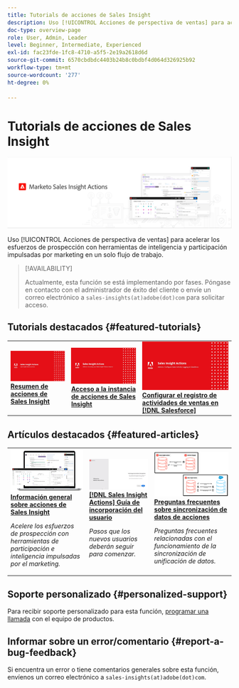 ```yaml
---
title: Tutorials de acciones de Sales Insight
description: Uso [!UICONTROL Acciones de perspectiva de ventas] para acelerar los esfuerzos de prospección con herramientas de inteligencia y participación impulsadas por marketing en un solo flujo de trabajo.
doc-type: overview-page
role: User, Admin, Leader
level: Beginner, Intermediate, Experienced
exl-id: fac23fde-1fc8-4710-a5f5-2e19a2618d6d
source-git-commit: 6570cbdbdc4403b24b8c0bdbf4d064d326925b92
workflow-type: tm+mt
source-wordcount: '277'
ht-degree: 0%

---
```


# Tutorials de acciones de Sales Insight

![](assets/header.png)

Uso [!UICONTROL Acciones de perspectiva de ventas] para acelerar los esfuerzos de prospección con herramientas de inteligencia y participación impulsadas por marketing en un solo flujo de trabajo.

>[!AVAILABILITY]
>
>Actualmente, esta función se está implementando por fases. Póngase en contacto con el administrador de éxito del cliente o envíe un correo electrónico a `sales-insights(at)adobe(dot)com` para solicitar acceso.

## Tutorials destacados {#featured-tutorials}

<table style="table-layout:fixed">
<tr>
<td>
<a href="/help/sales-insight-actions/sales-insight-actions-overview.md"><img alt="imagen en miniatura para Acciones de Sales Insight Información general" src="assets/sales-insight-actions-feature-overview-videothumb.png" /></a>
<div><a href="/help/sales-insight-actions/sales-insight-actions-overview.md"><strong>Resumen de acciones de Sales Insight</strong></a></div>
</td>
<td>
<a href="/help/sales-insight-actions/accessing-your-sales-insight-actions-instance.md"><img alt="imagen en miniatura para acceder a su instancia de acciones de Sales Insight" src="assets/accessing-your-sales-insight-actions-instance-videothumb.png" /></a>
<div><a href="/help/sales-insight-actions/accessing-your-sales-insight-actions-instance.md"><strong>Acceso a la instancia de acciones de Sales Insight</strong></a></div>
</td>
<td>
<a href="/help/sales-insight-actions/configure-sales-activity-logging-to-salesforce.md"><img alt="imagen en miniatura para Configurar el registro de actividades de ventas en [!DNL Salesforce]" src="assets/configure-sales-activity-logging-to-salesforce-videothumb.png" /></a>
<div><a href="/help/sales-insight-actions/configure-sales-activity-logging-to-salesforce.md"><strong>Configurar el registro de actividades de ventas en [!DNL Salesforce]</strong></a></div>
</td>
</tr>
</table>

## Artículos destacados {#featured-articles}

<table style="table-layout:fixed">
<tr>
<td>
<a href="https://experienceleague.adobe.com/docs/marketo/using/product-docs/marketo-sales-insight/actions/sales-insight-actions-feature-overview.html"><img alt="imagen en miniatura para Acciones de Sales Insight Información general de funciones" src="assets/sales-insight-actions-feature-overview-thumb.png" /></a>
<div><a href="https://experienceleague.adobe.com/docs/marketo/using/product-docs/marketo-sales-insight/actions/sales-insight-actions-feature-overview.html"><strong>Información general sobre acciones de Sales Insight</strong></a></div>
<p><em>Acelere los esfuerzos de prospección con herramientas de participación e inteligencia impulsadas por el marketing.</em></p>
</td>
<td>
<a href="https://experienceleague.adobe.com/docs/marketo/using/product-docs/marketo-sales-insight/actions/getting-started/sales-insight-actions-user-onboarding-checklist.html"><img alt="imagen en miniatura para [!DNL Sales Insight Actions] Guía de incorporación del usuario" src="assets/sales-insight-actions-user-onboarding-guide-thumb.png" /></a>
<div><a href="https://experienceleague.adobe.com/docs/marketo/using/product-docs/marketo-sales-insight/actions/getting-started/sales-insight-actions-user-onboarding-checklist.html"><strong>[!DNL Sales Insight Actions] Guía de incorporación del usuario</strong></a></div>
<p><em>Pasos que los nuevos usuarios deberán seguir para comenzar.</em></p>
</td>
<td>
<a href="https://experienceleague.adobe.com/docs/marketo/using/product-docs/marketo-sales-insight/actions/admin/actions-data-sync-faq.html"><img alt="imagen en miniatura para las preguntas frecuentes sobre sincronización de datos de acciones" src="assets/actions-data-sync-faq-thumb.png" /></a>
<div><a href="https://experienceleague.adobe.com/docs/marketo/using/product-docs/marketo-sales-insight/actions/admin/actions-data-sync-faq.html"><strong>Preguntas frecuentes sobre sincronización de datos de acciones</strong></a></div>
<p><em>Preguntas frecuentes relacionadas con el funcionamiento de la sincronización de unificación de datos.</em></p>
</td>
</tr>
</table>

## Soporte personalizado {#personalized-support}

Para recibir soporte personalizado para esta función, [programar una llamada](https://outlook.office365.com/owa/calendar/AdobeInc1@adobe.onmicrosoft.com/bookings/) con el equipo de productos.

## Informar sobre un error/comentario {#report-a-bug-feedback}

Si encuentra un error o tiene comentarios generales sobre esta función, envíenos un correo electrónico a `sales-insights(at)adobe(dot)com`.

